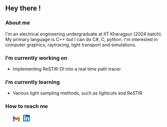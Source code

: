 <!--<p allign = center>
  <img src = https://user-images.githubusercontent.com/86613790/145228433-6927e56b-be21-4b6a-9f0f-d51dc60b747e.jpg alt = "Vishesh Gupta">
</p>-->

## Hey there !

### About me 

  I'm an electrical engineering undergraduate at IIT Kharagpur (2024 batch).
  My primary language is C++ but I can do C#, C, python.
  I'm interested in computer graphics, raytracing, light transport and simulations.

### I’m currently working on 
  
  - Implementing ReSTIR-DI into a real time path tracer

### I’m currently learning 

  - Various light sampling methods, such as lightcuts and ReSTIR
  
### How to reach me
  &nbsp; &nbsp; &nbsp; 
  <a href="mailto: vishesh@kgpian.iitkgp.ac.in"><img align="justify" src="https://github.com/shiroyasha263/shiroyasha263/blob/main/Gmail_icon_(2020).svg.png" alt="Vishesh Gupta | Mail" width="21px"/></a>
  &nbsp; <a href="https://www.linkedin.com/in/vishesh-gupta-5928b3216/"><img align="justify" src="https://github.com/shiroyasha263/shiroyasha263/blob/main/174857.png" alt="Vishesh Gupta | LinkedIn" width="21px"/></a>

